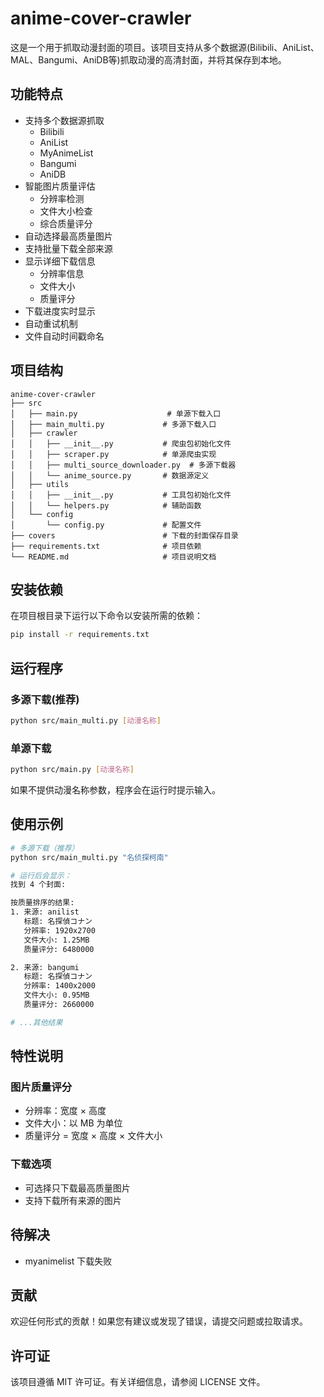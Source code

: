 # anime-cover-crawler

这是一个用于抓取动漫封面的项目。该项目支持从多个数据源(Bilibili、AniList、MAL、Bangumi、AniDB等)抓取动漫的高清封面，并将其保存到本地。

## 功能特点

- 支持多个数据源抓取
  - Bilibili
  - AniList
  - MyAnimeList
  - Bangumi
  - AniDB
- 智能图片质量评估
  - 分辨率检测
  - 文件大小检查
  - 综合质量评分
- 自动选择最高质量图片
- 支持批量下载全部来源
- 显示详细下载信息
  - 分辨率信息
  - 文件大小
  - 质量评分
- 下载进度实时显示
- 自动重试机制
- 文件自动时间戳命名

## 项目结构

```
anime-cover-crawler
├── src
│   ├── main.py                    # 单源下载入口
│   ├── main_multi.py             # 多源下载入口
│   ├── crawler
│   │   ├── __init__.py           # 爬虫包初始化文件
│   │   ├── scraper.py            # 单源爬虫实现
│   │   ├── multi_source_downloader.py  # 多源下载器
│   │   └── anime_source.py       # 数据源定义
│   ├── utils
│   │   ├── __init__.py           # 工具包初始化文件
│   │   └── helpers.py            # 辅助函数
│   └── config
│       └── config.py             # 配置文件
├── covers                        # 下载的封面保存目录
├── requirements.txt              # 项目依赖
└── README.md                     # 项目说明文档
```

## 安装依赖

在项目根目录下运行以下命令以安装所需的依赖：

```bash
pip install -r requirements.txt
```

## 运行程序

### 多源下载(推荐)
```bash
python src/main_multi.py [动漫名称]
```

### 单源下载
```bash
python src/main.py [动漫名称]
```

如果不提供动漫名称参数，程序会在运行时提示输入。

## 使用示例

```bash
# 多源下载（推荐）
python src/main_multi.py "名侦探柯南"

# 运行后会显示：
找到 4 个封面:

按质量排序的结果:
1. 来源: anilist
   标题: 名探偵コナン
   分辨率: 1920x2700
   文件大小: 1.25MB
   质量评分: 6480000

2. 来源: bangumi
   标题: 名探偵コナン
   分辨率: 1400x2000
   文件大小: 0.95MB
   质量评分: 2660000

# ...其他结果
```

## 特性说明

### 图片质量评分
- 分辨率：宽度 × 高度
- 文件大小：以 MB 为单位
- 质量评分 = 宽度 × 高度 × 文件大小

### 下载选项
- 可选择只下载最高质量图片
- 支持下载所有来源的图片

## 待解决
-  myanimelist 下载失败

## 贡献

欢迎任何形式的贡献！如果您有建议或发现了错误，请提交问题或拉取请求。

## 许可证

该项目遵循 MIT 许可证。有关详细信息，请参阅 LICENSE 文件。